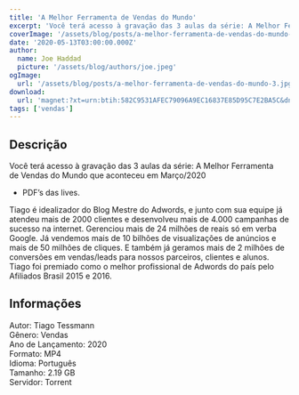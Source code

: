 ```yaml
---
title: 'A Melhor Ferramenta de Vendas do Mundo'
excerpt: 'Você terá acesso à gravação das 3 aulas da série: A Melhor Ferramenta de Vendas do Mundo que aconteceu em Março/2020   PDF’s das lives.   Tiago é idealizador do Blog Mestre do Adwords, e junto com sua equipe já atendeu mais de 2000 clientes e desenvolveu mais de 4.000 ca'
coverImage: '/assets/blog/posts/a-melhor-ferramenta-de-vendas-do-mundo-3.jpg'
date: '2020-05-13T03:00:00.000Z'
author:
  name: Joe Haddad
  picture: '/assets/blog/authors/joe.jpeg'
ogImage:
  url: '/assets/blog/posts/a-melhor-ferramenta-de-vendas-do-mundo-3.jpg'
download:
  url: 'magnet:?xt=urn:btih:582C9531AFEC79096A9EC16837E85D95C7E2BA5C&dn=Tiago%20Tessmann%20-%20LIVE%20Mar%c3%a7o%202020&tr=udp%3a%2f%2ftracker.openbittorrent.com%3a1337%2fannounce&tr=udp%3a%2f%2ftracker.opentrackr.org%3a1337%2fannounce'
tags: ['vendas']
---
```

<h2>Descrição</h2>
<p></p><p>Você terá acesso à gravação das 3 aulas da série: A Melhor Ferramenta de Vendas do Mundo que aconteceu em Março/2020</p><ul><li>PDF’s das lives.</li></ul><p>Tiago é idealizador do Blog Mestre do Adwords, e junto com sua equipe já atendeu mais de 2000 clientes e desenvolveu mais de 4.000 campanhas de sucesso na internet. Gerenciou mais de 24 milhões de reais só em verba Google. Já vendemos mais de 10 bilhões de visualizações de anúncios e mais de 50 milhões de cliques. E também já geramos mais de 2 milhões de conversões em vendas/leads para nossos parceiros, clientes e alunos. Tiago foi premiado como o melhor profissional de Adwords do país pelo Afiliados Brasil 2015 e 2016.</p><h2>Informações</h2><p>Autor: Tiago Tessmann<br/>Gênero: Vendas<br/>Ano de Lançamento: 2020<br/>Formato: MP4<br/>Idioma: Português<br/>Tamanho: 2.19 GB<br/>Servidor: Torrent</p>